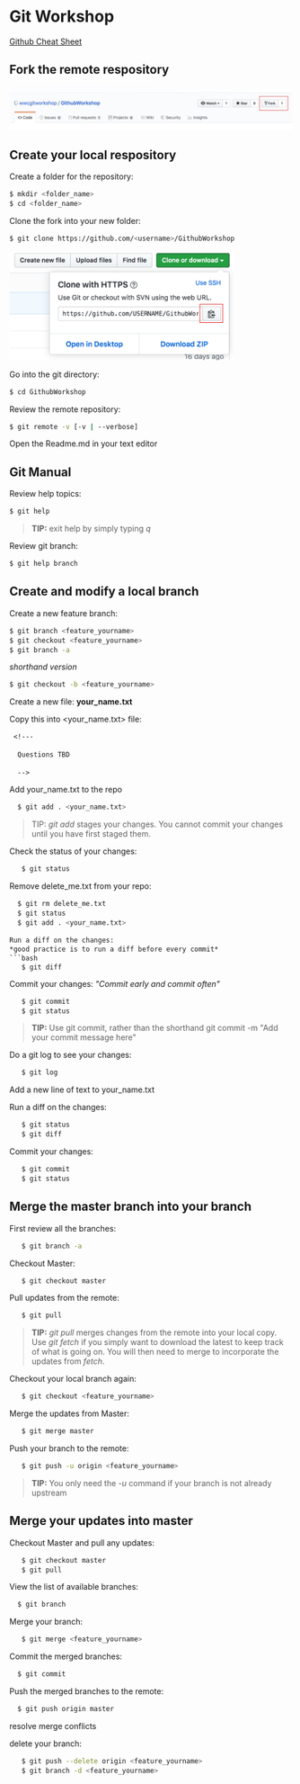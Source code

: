 # Git Workshop
[Github Cheat Sheet](https://github.github.com/training-kit/downloads/github-git-cheat-sheet.pdf "Github Cheat Sheet")


## Fork the remote respository
![alt text](src/img/fork.png "Fork Repo")


## Create your local respository

Create a folder for the repository:
```bash
$ mkdir <folder_name>
$ cd <folder_name>
```

Clone the fork into your new folder:
```bash
$ git clone https://github.com/<username>/GithubWorkshop

```

<img src="src/img/clone.png" width="400">



Go into the git directory:
```bash
$ cd GithubWorkshop

```

Review the remote repository:
```bash
$ git remote -v [-v | --verbose]
```

Open the Readme.md in your text editor


## Git Manual

Review help topics:

```bash
$ git help
```
>**TIP:** exit help by simply typing *q*

Review git branch:

```bash
$ git help branch
```

## Create and modify a local branch

Create a new feature branch:
```bash
$ git branch <feature_yourname>
$ git checkout <feature_yourname>
$ git branch -a
```
*shorthand version*
```bash
$ git checkout -b <feature_yourname>
```

Create a new file: **your_name.txt**

Copy this into <your_name.txt> file:

     <!---

      Questions TBD 

      -->

Add your_name.txt to the repo 
```bash
  $ git add . <your_name.txt>
```
>TIP: *git add* stages your changes. You cannot commit your changes until you have first staged them.

Check the status of your changes: 
```bash
   $ git status
``` 

Remove delete_me.txt from your repo:
```bash
  $ git rm delete_me.txt
  $ git status
  $ git add . <your_name.txt>
```

```
Run a diff on the changes:
*good practice is to run a diff before every commit*
```bash
   $ git diff
```
Commit your changes: 
*"Commit early and commit often"*
```bash
   $ git commit 
   $ git status
``` 

>**TIP:**
Use git commit, rather than the shorthand
git commit -m "Add your commit message here"

Do a git log to see your changes:
```bash
   $ git log
```

Add a new line of text to your_name.txt

Run a diff on the changes:
```bash
   $ git status
   $ git diff
```

Commit your changes: 
```bash
   $ git commit
   $ git status
```

## Merge the master branch into your branch



First review all the branches:
```bash
   $ git branch -a
```

Checkout Master:
```bash
   $ git checkout master 
```

Pull updates from the remote:
```bash
   $ git pull 
```
>**TIP:** *git pull* merges changes from the remote into your local copy. Use *git fetch* if you simply want to download the latest to keep track of what is going on. You will then need to merge to incorporate the updates from *fetch*.

Checkout your local branch again:
```bash
   $ git checkout <feature_yourname>
```

Merge the updates from Master:
```bash
   $ git merge master
```

Push your branch to the remote: 
```bash
   $ git push -u origin <feature_yourname>
```
>**TIP:** You only need the *-u* command if your branch is not already upstream 

## Merge your updates into master


Checkout Master and pull any updates:
```bash
   $ git checkout master 
   $ git pull
```
View the list of available branches: 
```bash
  $ git branch
```

Merge your branch:
```bash
   $ git merge <feature_yourname>
```

Commit the merged branches:
```bash
  $ git commit
```

Push the merged branches to the remote:
```bash
  $ git push origin master
```

resolve merge conflicts

delete your branch:
```bash
   $ git push --delete origin <feature_yourname>
   $ git branch -d <feature_yourname>
```
